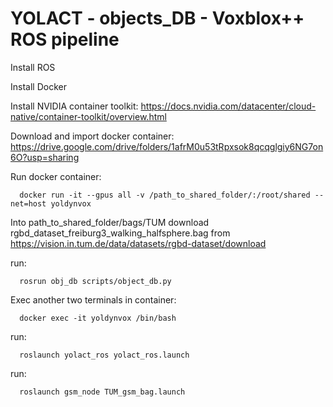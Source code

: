 # YOLACT - objects_DB - Voxblox++ ROS pipeline

Install ROS

Install Docker

Install NVIDIA container toolkit: https://docs.nvidia.com/datacenter/cloud-native/container-toolkit/overview.html

Download and import docker container: https://drive.google.com/drive/folders/1afrM0u53tRpxsok8qcqglgiy6NG7on6O?usp=sharing



Run docker container:
      
      docker run -it --gpus all -v /path_to_shared_folder/:/root/shared --net=host yoldynvox

Into path_to_shared_folder/bags/TUM download rgbd_dataset_freiburg3_walking_halfsphere.bag from https://vision.in.tum.de/data/datasets/rgbd-dataset/download

run: 

      rosrun obj_db scripts/object_db.py

Exec another two terminals in container:

      docker exec -it yoldynvox /bin/bash
      
run:

      roslaunch yolact_ros yolact_ros.launch
      
run:
      
      roslaunch gsm_node TUM_gsm_bag.launch
      
 
